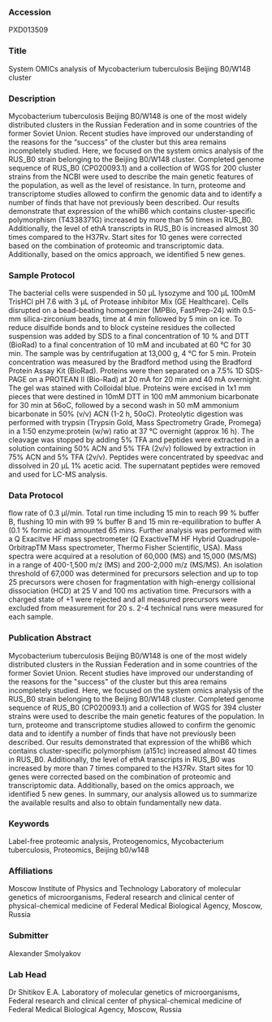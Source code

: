 ### Accession
PXD013509

### Title
System OMICs analysis of Mycobacterium tuberculosis Beijing B0/W148 cluster

### Description
Mycobacterium tuberculosis Beijing B0/W148 is one of the most widely distributed clusters in the Russian Federation and in some countries of the former Soviet Union. Recent studies have improved our understanding of the reasons for the “success” of the cluster but this area remains incompletely studied. Here, we focused on the system omics analysis of the RUS_B0 strain belonging to the Beijing B0/W148 cluster. Completed genome sequence of RUS_B0 (CP020093.1) and a collection of WGS for 200 cluster strains from the NCBI were used to describe the main genetic features of the population, as well as the level of resistance. In turn, proteome and transcriptome studies allowed to confirm the genomic data and to identify a number of finds that have not previously been described. Our results demonstrate that expression of the whiB6 which contains cluster-specific polymorphism (T4338371G) increased by more than 50 times in RUS_B0. Additionally, the level of ethA transcripts in RUS_B0 is increased almost 30 times compared to the H37Rv. Start sites for 10 genes were corrected based on the combination of proteomic and transcriptomic data. Additionally, based on the omics approach, we identified 5 new genes.

### Sample Protocol
The bacterial cells were suspended in 50 μL lysozyme and 100 μL 100mМ TrisHСl pH 7.6 with 3 µL of Protease inhibitor Mix (GE Healthcare).  Cells disrupted on a bead-beating homogenizer (MPBio, FastPrep-24) with 0.5-mm silica-zirconium beads, time at 4 min followed by 5 min on ice. To reduce disulfide bonds and to block cysteine residues the collected suspension was added by SDS to a final concentration of 10 % and DTT (BioRad) to a final concentration of 10 mM and incubated at 60 °C for 30 min.  The sample was by centrifugation at 13,000 g, 4 °С for 5 min. Protein concentration was measured by the Bradford method using the Bradford Protein Assay Kit (BioRad). Proteins were then separated on a 7.5% 1D SDS-PAGE on a PROTEAN II (Bio-Rad) at 20 mA for 20 min and 40 mA overnight. The gel was stained with Colloidal blue. Proteins were excised in 1x1 mm pieces that were destined in 10mM DTT in 100 mM ammonium bicarbonate for 30 min at 56oC, followed by a second wash in 50 mM ammonium bicarbonate in 50% (v/v) ACN (1-2 h, 50oC). Proteolytic digestion was performed with trypsin (Trypsin Gold, Mass Spectrometry Grade, Promega) in a 1:50 enzyme:protein (w/w) ratio at 37 °C overnight (approx 16 h). The cleavage was stopped by adding 5% TFA and peptides were extracted in a solution containing 50% ACN and 5% TFA (2v/v) followed by extraction in 75% ACN and 5% TFA (2v/v). Peptides were concentrated by speedvac and dissolved in 20 μL 1% acetic acid. The supernatant peptides were removed and used for LC-MS analysis.

### Data Protocol
flow rate of 0.3 μl/min. Total run time including 15 min to reach 99 % buffer B, flushing 10 min with 99 % buffer B and 15 min re-equilibration to buffer A (0.1 % formic acid) amounted 65 mins. Further analysis was performed with a Q Exacitve HF mass spectrometer (Q ExactiveTM HF Hybrid Quadrupole-OrbitrapTM Mass spectrometer, Thermo Fisher Scientific, USA). Mass spectra were acquired at a resolution of 60,000 (MS) and 15,000 (MS/MS) in a range of 400-1,500 m/z (MS) and 200-2,000 m/z (MS/MS). An isolation threshold of 67,000 was determined for precursors selection and up to top 25 precursors were chosen for fragmentation with high-energy collisional dissociation (HCD) at 25 V and 100 ms activation time. Precursors with a charged state of +1 were rejected and all measured precursors were excluded from measurement for 20 s. 2-4 technical runs were measured for each sample.

### Publication Abstract
Mycobacterium tuberculosis Beijing B0/W148 is one of the most widely distributed clusters in the Russian Federation and in some countries of the former Soviet Union. Recent studies have improved our understanding of the reasons for the "success" of the cluster but this area remains incompletely studied. Here, we focused on the system omics analysis of the RUS_B0 strain belonging to the Beijing B0/W148 cluster. Completed genome sequence of RUS_B0 (CP020093.1) and a collection of WGS for 394 cluster strains were used to describe the main genetic features of the population. In turn, proteome and transcriptome studies allowed to confirm the genomic data and to identify a number of finds that have not previously been described. Our results demonstrated that expression of the whiB6 which contains cluster-specific polymorphism (a151c) increased almost 40 times in RUS_B0. Additionally, the level of ethA transcripts in RUS_B0 was increased by more than 7 times compared to the H37Rv. Start sites for 10 genes were corrected based on the combination of proteomic and transcriptomic data. Additionally, based on the omics approach, we identified 5 new genes. In summary, our analysis allowed us to summarize the available results and also to obtain fundamentally new data.

### Keywords
Label-free proteomic analysis, Proteogenomics, Mycobacterium tuberculosis, Proteomics, Beijing b0/w148

### Affiliations
Moscow Institute of Physics and Technology
Laboratory of molecular genetics of microorganisms, Federal research and clinical center of physical-chemical medicine of Federal Medical Biological Agency, Moscow, Russia

### Submitter
Alexander Smolyakov

### Lab Head
Dr Shitikov E.A.
Laboratory of molecular genetics of microorganisms, Federal research and clinical center of physical-chemical medicine of Federal Medical Biological Agency, Moscow, Russia


